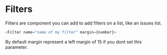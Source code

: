 # Filters

<!-- STORY -->

Filters are component you can add to add filters on a list, like an issues list.

```js
<Filter name="name of my filter" margin={number}>
```

By default margin represent a left margin of 15 if you dont set this parameter.
